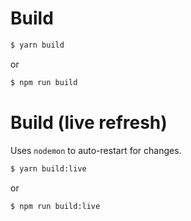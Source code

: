 # Build

```sh
$ yarn build
```

or 

```sh
$ npm run build
```

# Build (live refresh)

Uses `nodemon` to auto-restart for changes.

```sh
$ yarn build:live
```

or 

```sh
$ npm run build:live
```

